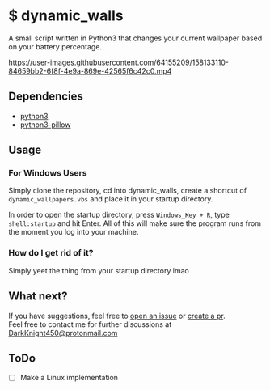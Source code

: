 # $ dynamic_walls

A small script written in Python3 that changes your current wallpaper based on your battery percentage.

https://user-images.githubusercontent.com/64155209/158133110-84659bb2-6f8f-4e9a-869e-42565f6c42c0.mp4

## Dependencies
- [python3](https://www.python.org/)
- [python3-pillow](https://pypi.org/project/Pillow/)

## Usage

### For Windows Users
Simply clone the repository, cd into dynamic_walls, create a shortcut of `dynamic_wallpapers.vbs` and place it in your startup directory.</br>

In order to open the startup directory, press `Windows_Key + R`, type `shell:startup` and hit Enter. All of this will make sure the program runs from the moment you log into your machine.

### How do I get rid of it?
Simply yeet the thing from your startup directory lmao

## What next?
If you have suggestions, feel free to [open an issue](https://github.com/DarkKnight450/dynamic_walls/issues) or [create a pr](https://github.com/DarkKnight450/dynamic_walls/pulls).</br>
Feel free to contact me for further discussions at DarkKnight450@protonmail.com</br>

## ToDo
- [ ] Make a Linux implementation
